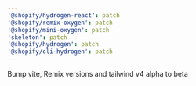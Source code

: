 ```yaml
---
'@shopify/hydrogen-react': patch
'@shopify/remix-oxygen': patch
'@shopify/mini-oxygen': patch
'skeleton': patch
'@shopify/hydrogen': patch
'@shopify/cli-hydrogen': patch
---
```


Bump vite, Remix versions and tailwind v4 alpha to beta
